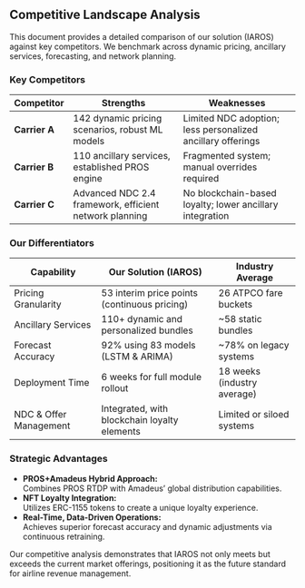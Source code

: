 ## Competitive Landscape Analysis
This document provides a detailed comparison of our solution (IAROS) against key competitors. We benchmark across dynamic pricing, ancillary services, forecasting, and network planning.

### Key Competitors
| **Competitor**        | **Strengths**                                      | **Weaknesses**                           |
|-----------------------|----------------------------------------------------|------------------------------------------|
| **Carrier A**   | 142 dynamic pricing scenarios, robust ML models   | Limited NDC adoption; less personalized ancillary offerings |
| **Carrier B**     | 110 ancillary services, established PROS engine    | Fragmented system; manual overrides required               |
| **Carrier C** | Advanced NDC 2.4 framework, efficient network planning | No blockchain-based loyalty; lower ancillary integration      |

### Our Differentiators
| **Capability**          | **Our Solution (IAROS)**                   | **Industry Average**      |
|-------------------------|--------------------------------------------|---------------------------|
| Pricing Granularity     | 53 interim price points (continuous pricing) | 26 ATPCO fare buckets     |
| Ancillary Services      | 110+ dynamic and personalized bundles       | ~58 static bundles         |
| Forecast Accuracy       | 92% using 83 models (LSTM & ARIMA)           | ~78% on legacy systems    |
| Deployment Time         | 6 weeks for full module rollout              | 18 weeks (industry average)|
| NDC & Offer Management  | Integrated, with blockchain loyalty elements  | Limited or siloed systems |

### Strategic Advantages
- **PROS+Amadeus Hybrid Approach:**  
  Combines PROS RTDP with Amadeus’ global distribution capabilities.
- **NFT Loyalty Integration:**  
  Utilizes ERC-1155 tokens to create a unique loyalty experience.
- **Real-Time, Data-Driven Operations:**  
  Achieves superior forecast accuracy and dynamic adjustments via continuous retraining.

Our competitive analysis demonstrates that IAROS not only meets but exceeds the current market offerings, positioning it as the future standard for airline revenue management.
